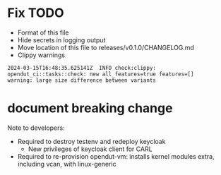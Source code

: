 # Fix TODO
* Format of this file
* Hide secrets in logging output
* Move location of this file to releases/v0.1.0/CHANGELOG.md
* Clippy warnings
```text
2024-03-15T16:48:35.625141Z  INFO check:clippy: opendut_ci::tasks::check: new all_features=true features=[]                             warning: large size difference between variants
```

# document breaking change
Note to developers: 
* Required to destroy testenv and redeploy keycloak
  * New privileges of keycloak client for CARL
* Required to re-provision opendut-vm: installs kernel modules extra, including vcan, with linux-generic
 
